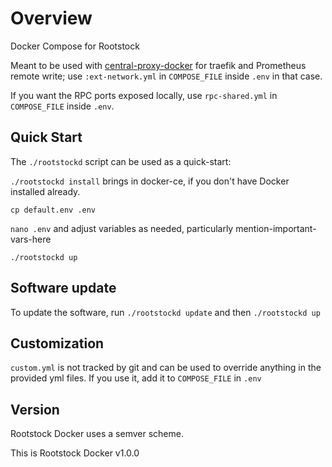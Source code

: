 # Overview

Docker Compose for Rootstock

Meant to be used with [central-proxy-docker](https://github.com/CryptoManufaktur-io/central-proxy-docker) for traefik
and Prometheus remote write; use `:ext-network.yml` in `COMPOSE_FILE` inside `.env` in that case.

If you want the RPC ports exposed locally, use `rpc-shared.yml` in `COMPOSE_FILE` inside `.env`.

## Quick Start

The `./rootstockd` script can be used as a quick-start:

`./rootstockd install` brings in docker-ce, if you don't have Docker installed already.

`cp default.env .env`

`nano .env` and adjust variables as needed, particularly mention-important-vars-here

`./rootstockd up`

## Software update

To update the software, run `./rootstockd update` and then `./rootstockd up`

## Customization

`custom.yml` is not tracked by git and can be used to override anything in the provided yml files. If you use it,
add it to `COMPOSE_FILE` in `.env`

## Version

Rootstock Docker uses a semver scheme.

This is Rootstock Docker v1.0.0
